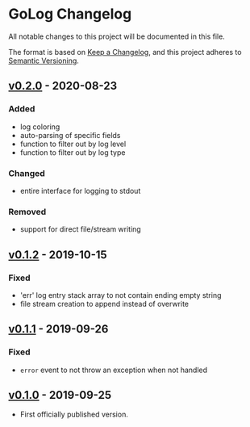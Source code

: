 # GoLog Changelog

All notable changes to this project will be documented in this file.

The format is based on [Keep a Changelog](https://keepachangelog.com/en/1.0.0/),
and this project adheres to [Semantic Versioning](https://semver.org/spec/v2.0.0.html).

## [v0.2.0] - 2020-08-23

### Added
- log coloring
- auto-parsing of specific fields
- function to filter out by log level
- function to filter out by log type

### Changed
- entire interface for logging to stdout

### Removed
- support for direct file/stream writing

## [v0.1.2] - 2019-10-15

### Fixed
- 'err' log entry stack array to not contain ending empty string
- file stream creation to append instead of overwrite

## [v0.1.1] - 2019-09-26

### Fixed
- `error` event to not throw an exception when not handled

## [v0.1.0] - 2019-09-25
- First officially published version.

[v0.1.0]: https://gitlab.com/GCSBOSS/golog/-/tags/v0.1.0
[v0.1.1]: https://gitlab.com/GCSBOSS/golog/-/tags/v0.1.1
[v0.1.2]: https://gitlab.com/GCSBOSS/golog/-/tags/v0.1.2
[v0.2.0]: https://gitlab.com/GCSBOSS/golog/-/tags/v0.2.0
